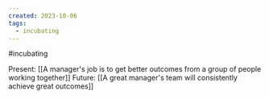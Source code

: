 ```yaml
---
created: 2023-10-06
tags:
  - incubating
---
```

#incubating 


Present: [[A manager's job is to get better outcomes from a group of people working together]]
Future: [[A great manager's team will consistently achieve great outcomes]]
